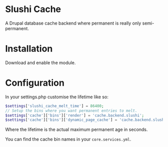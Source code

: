 # Slushi Cache
A Drupal database cache backend where permanent is really only semi-permanent.

# Installation
Download and enable the module.

# Configuration
In your settings.php customise the lifetime like so:

```php
$settings['slushi_cache_melt_time'] = 86400;
// Setup the bins where you want permanent entries to melt.
$settings['cache']['bins']['render'] = 'cache.backend.slushi';
$settings['cache']['bins']['dynamic_page_cache'] = 'cache.backend.slushi';
```

Where the lifetime is the actual maximum permanent age in seconds.

You can find the cache bin names in your `core.services.yml`.
